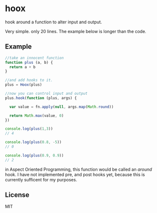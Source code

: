 # hoox

hook around a function to alter input and output.

Very simple. only 20 lines.
The example below is longer than the code.

## Example

``` js
//take an innocent function
function plus (a, b) {
  return a + b
}

//and add hooks to it.
plus = Hoox(plus)

//now you can control input and output
plus.hook(function (plus, args) {

  var value = fn.apply(null, args.map(Math.round))

  return Math.max(value, 0)
})

console.log(plus(1,3))
// 4

console.log(plus(0.8, -5))
// 0

console.log(plus(0.9, 0.9))
// 2

```

in Aspect Oriented Programming, this function would be called
an _around_ hook. I have not implemented pre, and post hooks yet,
because this is currently sufficent for my purposes.

## License

MIT
